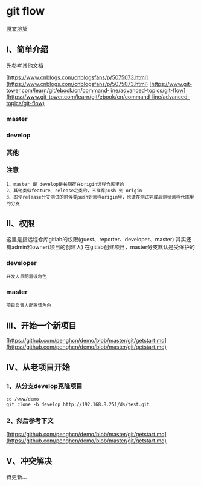 # git flow
[原文地址](https://github.com/penghcn/demo/blob/master/git/gitflow.md)

## I、简单介绍
先参考其他文档 

[https://www.cnblogs.com/cnblogsfans/p/5075073.html](https://www.cnblogs.com/cnblogsfans/p/5075073.html)
[https://www.git-tower.com/learn/git/ebook/cn/command-line/advanced-topics/git-flow](https://www.git-tower.com/learn/git/ebook/cn/command-line/advanced-topics/git-flow)

### master
### develop
### 其他
### 注意
    1、master 跟 develop是长期存在origin远程仓库里的
    2、其他类似feature、release之类的，不推荐push 到 origin
    3、即使release分支测试的时候要push到远程origin里，也请在测试完成后删掉远程仓库里的分支

## II、权限
这里是指远程仓库gitlab的权限(guest、reporter、developer、master)
其实还有admin和owner(项目的创建人)
在gitlab创建项目，master分支默认是受保护的

### developer
    开发人员配置该角色
### master
    项目负责人配置该角色

    
## III、开始一个新项目
[https://github.com/penghcn/demo/blob/master/git/getstart.md](https://github.com/penghcn/demo/blob/master/git/getstart.md) 

## IV、从老项目开始
### 1、从分支develop克隆项目
    cd /www/demo
    git clone -b develop http://192.168.8.251/ds/test.git
### 2、然后参考下文
[https://github.com/penghcn/demo/blob/master/git/getstart.md](https://github.com/penghcn/demo/blob/master/git/getstart.md) 

## V、冲突解决
待更新...